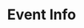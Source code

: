---
layout: page
title: Event Info
nav: true
nav_order: 3
dropdown: true
children:
  - title: Resource Vendor Sign Up
    permalink: /vendor-information/
  # - title: Sponsor Sign Up
  #   permalink: /sponsor-information/
  - title: Event Accessibility
    permalink: /accessibility/
---